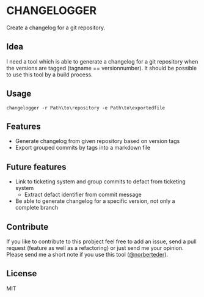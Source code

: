 # CHANGELOGGER #

Create a changelog for a git repository.

## Idea

I need a tool which is able to generate a changelog for a git repository when the versions are tagged (tagname == versionnumber). It should be possible to use this tool by a build process.

## Usage

```
changelogger -r Path\to\repository -e Path\to\exportedfile
```

## Features

* Generate changelog from given repository based on version tags
* Export grouped commits by tags into a markdown file

## Future features

* Link to ticketing system and group commits to defact from ticketing system
  * Extract defact identifier from commit message
* Be able to generate changelog for a specific version, not only a complete branch

## Contribute

If you like to contribute to this probject feel free to add an issue, send a pull request (feature as well as a refactoring) or just send me your opinion. Please send me a short note if you use this tool ([@norberteder](http://www.twitter.com/norberteder "@norberteder")).

## License

MIT

